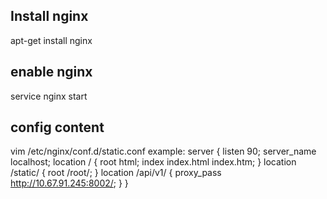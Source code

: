 ## Install nginx
  apt-get install nginx
  
## enable nginx
  service nginx start
  
## config content
  vim /etc/nginx/conf.d/static.conf
  example:
  server {
        listen      90;
        server_name  localhost;
        location / {
            root   html;
            index  index.html index.htm;
        }
         location /static/ {
          root /root/;
        }
        location /api/v1/ {
                proxy_pass http://10.67.91.245:8002/;
        }
  }
